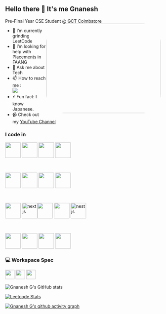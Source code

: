 ## Hello there 👋 It's me Gnanesh

Pre-Final Year CSE Student @ GCT Coimbatore
<img align="right" width="370" height="290" src="https://i.pinimg.com/originals/ef/16/e4/ef16e4e68b0d3cb81e6bb8a8c3258d7e.gif" style="border-radius:60px">

<!--  - 🔭 Here's my [portfolio](https://) (currently down)   Consider adding a note about it being down -->
- 🌱 I’m currently grinding LeetCode
- 🤔 I’m looking for help with Placements in FAANG
- 💬 Ask me about Tech
- 📫 How to reach me :
<br /> [<img src="https://img.shields.io/badge/LinkedIn-0077B5?style=for-the-badge&logo=linkedin&logoColor=white" />](https://www.linkedin.com/in/gnanesh-g-8561ba299/)
- ⚡ Fun fact: I know Japanese.
- 📹 Check out my [YouTube Channel](https://www.youtube.com/@RIPNANI)

### I code in

<!-- Programming Languages -->
<img height="50" width="50" src="https://img.icons8.com/color/48/000000/python.png" /> <img height="50" width="50" src="https://img.icons8.com/color/48/000000/c-programming.png" /> <img height="50" width="50" src="https://img.icons8.com/color/48/000000/c-plus-plus-logo.png" /> <img height="50" width="50" src="https://img.icons8.com/color/48/000000/java-coffee-cup-logo.png" />  

<br/>

<!-- Web Basics -->
<img height="50" width="50" src="https://img.icons8.com/color/48/000000/html-5.png" /> <img height="50" width="50" src="https://img.icons8.com/color/48/000000/css3.png" /> <img height="50" width="50" src="https://img.icons8.com/color/48/000000/bootstrap.png" /> <img height="50" width="50" src="https://img.icons8.com/color/48/000000/javascript.png"/>  

<br/>

<!-- Frontend & Backend -->
<img height="50" width="50" src="https://img.icons8.com/color/48/000000/react-native.png"/> <img width="50" height="50" src="https://img.icons8.com/nolan/64/nextjs.png" alt="nextjs"/><img height="50" width="50" src="https://img.icons8.com/color/48/000000/nodejs.png"/>  <img height="50" width="50" src="https://img.icons8.com/color/48/000000/graphql.png"/>  <img height="50" width="50" src="https://img.icons8.com/color/100/nestjs.png" alt="nestjs"/>  

<br/>

<!-- Databases & Tools -->
<img height="50" width="50" src="https://img.icons8.com/color/48/000000/google-firebase-console.png"/>  <img height="50" width="50" src="https://img.icons8.com/color/48/000000/mysql-logo.png"/>  <img height="50" width="50" src="https://img.icons8.com/color/48/000000/mongodb.png"/>  <img height="50" width="50" src="https://img.icons8.com/color/48/000000/redis.png"/>  


### 💻 Workspace Spec
<img height="30" src="https://img.shields.io/badge/ASUS-ROG_Strix_G15-E2231A?style=for-the-badge&logo=asus&logoColor=white"/> <img height="30" src="https://img.shields.io/badge/NVIDIA-RTX_3050-76B900?style=for-the-badge&logo=nvidia&logoColor=white"/> <img height="30" src="https://img.shields.io/badge/AMD-Ryzen_5_4600H-ED1C24?style=for-the-badge&logo=amd&logoColor=white"/>

![Gnanesh G's GitHub stats](https://github-readme-stats.vercel.app/api?username=Gnanesh-Nani&theme=dark&show_icons=true&&hide=issues,contribs)

[![Leetcode Stats](https://leetcard.jacoblin.cool/gnanesh_nani?ext=contest&theme=dark)](https://leetcode.com/gnanesh_nani)

[![Gnanesh G's github activity graph](https://github-readme-activity-graph.vercel.app/graph?username=Gnanesh-Nani&bg_color=000000&color=ffffff&line=51f565&point=ffffff&area=true&hide_border=true)](https://github.com/ashutosh00710/github-readme-activity-graph)

